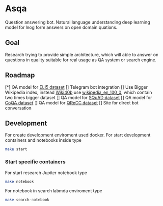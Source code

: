 # Asqa

Question answering bot. Natural language understanding deep learning model for lnog form answers on open domain quations.

## Goal

Research trying to provide simple architecture, which will able to answer on questions in quality suitable for real usage as QA system or search engine.

## Roadmap

[*] QA model for [ELI5 dataset](https://facebookresearch.github.io/ELI5/explore.html)
[] Telegram bot integration
[] Use Bigger Wikipedia index, instead [Wiki40b](https://www.tensorflow.org/datasets/catalog/wiki40b) use [wikipedia_en_100_0](https://huggingface.co/datasets/wiki_snippets), which contain two times bigger dataset
[] QA model for [SQuAD dataset](https://rajpurkar.github.io/SQuAD-explorer/)
[] QA model for [CoQA dataset](https://stanfordnlp.github.io/coqa/)
[] QA model for [QReCC dataset](https://github.com/apple/ml-qrecc)
[] Site for direct bot conversation

## Development

For create development enviroment used docker. For start development containers and notebooks inside type

```bash
make start
```

### Start specific containers

For start research Jupiter notebook type

```bash
make notebook
```

For notebook in search labmda enviroment type

```bash
make search-notebook
```
